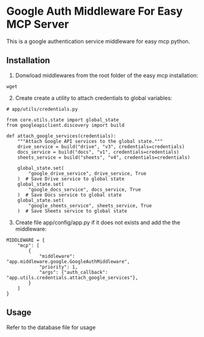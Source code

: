 # Google Auth Middleware For Easy MCP Server

This is a google authentication service middleware for easy mcp python.

## Installation

1. Donwload middlewares from the root folder of the easy mcp installation:

```
wget
```

2. Create create a utility to attach credentials to global variables:

```
# app/utils/credentials.py

from core.utils.state import global_state
from googleapiclient.discovery import build

def attach_google_services(credentials):
    """Attach Google API services to the global state."""
    drive_service = build("drive", "v3", credentials=credentials)
    docs_service = build("docs", "v1", credentials=credentials)
    sheets_service = build("sheets", "v4", credentials=credentials)

    global_state.set(
        "google_drive_service", drive_service, True
    )  # Save Drive service to global state
    global_state.set(
        "google_docs_service", docs_service, True
    )  # Save Docs service to global state
    global_state.set(
        "google_sheets_service", sheets_service, True
    )  # Save Sheets service to global state
```

3. Create file app/config/app.py if it does not exists and add the the middleware:

```
MIDDLEWARE = {
    "mcp": [
        {
            "middleware": "app.middleware.google.GoogleAuthMiddleware",
            "priority": 1,
            "args": {"auth_callback": "app.utils.credentials.attach_google_services"},
        }
    ]
}
```

## Usage

Refer to the database file for usage
